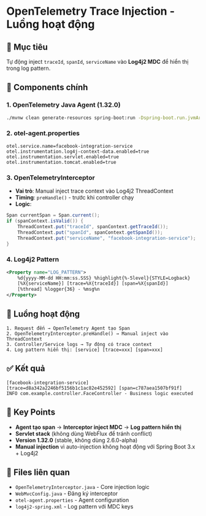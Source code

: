 # OpenTelemetry Trace Injection - Luồng hoạt động

## 🎯 Mục tiêu
Tự động inject `traceId`, `spanId`, `serviceName` vào **Log4j2 MDC** để hiển thị trong log pattern.

## 🔧 Components chính

### 1. **OpenTelemetry Java Agent** (1.32.0)
```bash
./mvnw clean generate-resources spring-boot:run -Dspring-boot.run.jvmArguments="-javaagent:C:\tools\opentelemetry-javaagent.jar -Dotel.javaagent.configuration-file=otel-agent.properties"
```

### 2. **otel-agent.properties**
```properties
otel.service.name=facebook-integration-service
otel.instrumentation.log4j-context-data.enabled=true
otel.instrumentation.servlet.enabled=true
otel.instrumentation.tomcat.enabled=true
```

### 3. **OpenTelemetryInterceptor** 
- **Vai trò**: Manual inject trace context vào Log4j2 ThreadContext
- **Timing**: `preHandle()` - trước khi controller chạy
- **Logic**:
```java
Span currentSpan = Span.current();
if (spanContext.isValid()) {
    ThreadContext.put("traceId", spanContext.getTraceId());
    ThreadContext.put("spanId", spanContext.getSpanId());
    ThreadContext.put("serviceName", "facebook-integration-service");
}
```

### 4. **Log4j2 Pattern**
```xml
<Property name="LOG_PATTERN">
    %d{yyyy-MM-dd HH:mm:ss.SSS} %highlight{%-5level}{STYLE=Logback} 
    [%X{serviceName}] [trace=%X{traceId}] [span=%X{spanId}] 
    [%thread] %logger{36} - %msg%n
</Property>
```

## 🔄 Luồng hoạt động

```
1. Request đến → OpenTelemetry Agent tạo Span
2. OpenTelemetryInterceptor.preHandle() → Manual inject vào ThreadContext
3. Controller/Service logs → Tự động có trace context
4. Log pattern hiển thị: [service] [trace=xxx] [span=xxx]
```

## ✅ Kết quả
```log
[facebook-integration-service] [trace=d8a342a2246bf5156b1c1ac82e452592] [span=c787aea1507bf91f] 
INFO com.example.controller.FaceController - Business logic executed
```

## 🎯 Key Points
- **Agent tạo span** → **Interceptor inject MDC** → **Log pattern hiển thị**
- **Servlet stack** (không dùng WebFlux để tránh conflict)
- **Version 1.32.0** (stable, không dùng 2.6.0-alpha)
- **Manual injection** vì auto-injection không hoạt động với Spring Boot 3.x + Log4j2

## 📁 Files liên quan
- `OpenTelemetryInterceptor.java` - Core injection logic
- `WebMvcConfig.java` - Đăng ký interceptor  
- `otel-agent.properties` - Agent configuration
- `log4j2-spring.xml` - Log pattern với MDC keys
